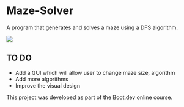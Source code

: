 # Maze-Solver

A program that generates and solves a maze using a DFS algorithm.

![](https://github.com/Mielecki/Maze-Solver/blob/main/gif.gif)

## TO DO

- Add a GUI which will allow user to change maze size, algorithm
- Add more algorithms
- Improve the visual design

This project was developed as part of the Boot.dev online course.